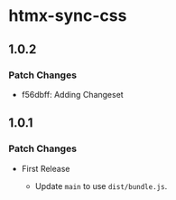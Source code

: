 # htmx-sync-css

## 1.0.2

### Patch Changes

- f56dbff: Adding Changeset

## 1.0.1

### Patch Changes

- First Release

  - Update `main` to use `dist/bundle.js`.

